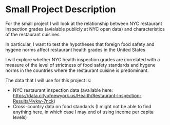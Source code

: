 Small Project Description
=============

For the small project I will look at the relationship between NYC restaurant inspection grades (avialable publicly at NYC open data) and characteristics of the restaurant cuisines. 

In particular, I want to test the hypotheses that foreign food safety and hygene norms affect restaurant health grades in the United States

I will explore whether NYC health inspection grades are correlated with a measure of the level of strictness of food safety standards and hygene norms in the countries where the restaurant cuisine is predominant. 

The data that I will use for this project is:
* NYC restaurant inspection data (available here: https://data.cityofnewyork.us/Health/Restaurant-Inspection-Results/4vkw-7nck)
* Cross-country data on food standards (I might not be able to find anything here, in which case I may end of using income per capita levels)

